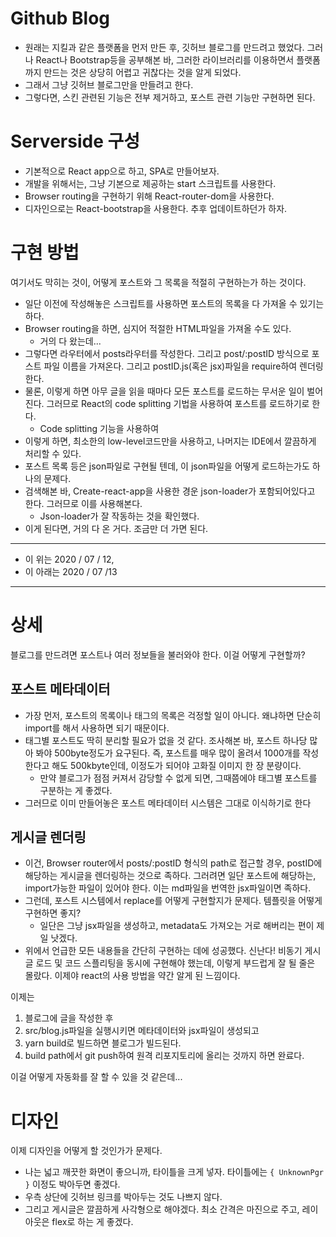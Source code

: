 # Github Blog

- 원래는 지킬과 같은 플랫폼을 먼저 만든 후, 깃허브 블로그를 만드려고 했었다. 그러나 React나 Bootstrap등을 공부해본 바, 그러한 라이브러리를 이용하면서 플랫폼까지 만드는 것은 상당히 어렵고 귀찮다는 것을 알게 되었다.
- 그래서 그냥 깃허브 블로그만을 만들려고 한다.
- 그렇다면, 스킨 관련된 기능은 전부 제거하고, 포스트 관련 기능만 구현하면 된다.

# Serverside 구성

- 기본적으로 React app으로 하고, SPA로 만들어보자.
- 개발을 위해서는, 그냥 기본으로 제공하는 start 스크립트를 사용한다.
- Browser routing을 구현하기 위해 React-router-dom을 사용한다.
- 디자인으로는 React-bootstrap을 사용한다. 추후 업데이트하던가 하자.

# 구현 방법

여기서도 막히는 것이, 어떻게 포스트와 그 목록을 적절히 구현하는가 하는 것이다.

- 일단 이전에 작성해놓은 스크립트를 사용하면 포스트의 목록을 다 가져올 수 있기는 하다.
- Browser routing을 하면, 심지어 적절한 HTML파일을 가져올 수도 있다.
  - 거의 다 왔는데...
- 그렇다면 라우터에서 posts라우터를 작성한다. 그리고 post/:postID 방식으로 포스트 파일 이름을 가져온다. 그리고 postID.js(혹은 jsx)파일을 require하여 렌더링한다.
- 물론, 이렇게 하면 아무 글을 읽을 때마다 모든 포스트를 로드하는 무서운 일이 벌어진다. 그러므로 React의 code splitting 기법을 사용하여 포스트를 로드하기로 한다.
  - Code splitting 기능을 사용하여
- 이렇게 하면, 최소한의 low-level코드만을 사용하고, 나머지는 IDE에서 깔끔하게 처리할 수 있다.
- 포스트 목록 등은 json파일로 구현될 텐데, 이 json파일을 어떻게 로드하는가도 하나의 문제다.
- 검색해본 바, Create-react-app을 사용한 경운 json-loader가 포함되어있다고 한다. 그러므로 이를 사용해본다.
  - Json-loader가 잘 작동하는 것을 확인했다.
- 이게 된다면, 거의 다 온 거다. 조금만 더 가면 된다.

---

- 이 위는 2020 / 07 / 12,
- 이 아래는 2020 / 07 /13

---

# 상세

블로그를 만드려면 포스트나 여러 정보들을 불러와야 한다. 이걸 어떻게 구현할까?

## 포스트 메타데이터

- 가장 먼저, 포스트의 목록이나 태그의 목록은 걱정할 일이 아니다. 왜냐하면 단순히 import를 해서 사용하면 되기 때문이다.
- 태그별 포스트도 딱히 분리할 필요가 없을 것 같다. 조사해본 바, 포스트 하나당 많아 봐야 500byte정도가 요구된다. 즉, 포스트를 매우 많이 올려서 1000개를 작성한다고 해도 500kbyte인데, 이정도가 되어야 고화질 이미지 한 장 분량이다.
  - 만약 블로그가 점점 커져서 감당할 수 없게 되면, 그때쯤에야 태그별 포스트를 구분하는 게 좋겠다.
- 그러므로 이미 만들어놓은 포스트 메타데이터 시스템은 그대로 이식하기로 한다

## 게시글 렌더링

- 이건, Browser router에서 posts/:postID 형식의 path로 접근할 경우, postID에 해당하는 게시글을 렌더링하는 것으로 족하다. 그러려면 일단 포스트에 해당하는, import가능한 파일이 있어야 한다. 이는 md파일을 번역한 jsx파일이면 족하다.
- 그런데, 포스트 시스템에서 replace를 어떻게 구현할지가 문제다. 템플릿을 어떻게 구현하면 좋지?
  - 일단은 그냥 jsx파일을 생성하고, metadata도 가져오는 거로 해버리는 편이 제일 낫겠다.
- 위에서 언급한 모든 내용들을 간단히 구현하는 데에 성공했다. 신난다! 비동기 게시글 로드 및 코드 스플리팅을 동시에 구현해야 했는데, 이렇게 부드럽게 잘 될 줄은 몰랐다. 이제야 react의 사용 방법을 약간 알게 된 느낌이다.

이제는

1. 블로그에 글을 작성한 후
2. src/blog.js파일을 실행시키면 메타데이터와 jsx파일이 생성되고
3. yarn build로 빌드하면 블로그가 빌드된다.
4. build path에서 git push하여 원격 리포지토리에 올리는 것까지 하면 완료다.

이걸 어떻게 자동화를 잘 할 수 있을 것 같은데...

# 디자인

이제 디자인을 어떻게 할 것인가가 문제다.

- 나는 넓고 깨끗한 화면이 좋으니까, 타이틀을 크게 넣자. 타이틀에는 `{ UnknownPgr }` 이정도 박아두면 좋겠다.
- 우측 상단에 깃허브 링크를 박아두는 것도 나쁘지 않다.
- 그리고 게시글은 깔끔하게 사각형으로 해야겠다. 최소 간격은 마진으로 주고, 레이아웃은 flex로 하는 게 좋겠다.
